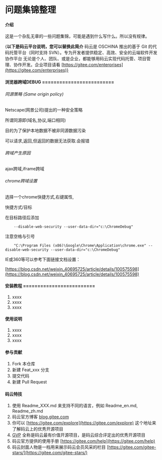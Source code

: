 # 问题集锦整理

#### 介绍

这是一个杂乱无章的一些问题集锦，可能是遇到什么写什么。所以没有规律。

{**以下是码云平台说明，您可以替换此简介**
码云是 OSCHINA 推出的基于 Git 的代码托管平台（同时支持 SVN）。专为开发者提供稳定、高效、安全的云端软件开发协作平台
无论是个人、团队、或是企业，都能够用码云实现代码托管、项目管理、协作开发。企业项目请看 [https://gitee.com/enterprises](https://gitee.com/enterprises)}

#### 浏览器跨域DEBUG =========================

###### 同源策略 (Same origin policy)

Netscape(网景公司)提出的一种安全策略

所谓同源即(域名,协议,端口相同)

目的为了保护本地数据不被非同源数据污染

可以请求,返回,但返回的数据无法获取.会报错

###### 跨域产生原因

ajax跨域,iframe跨域

###### chrome跨域设置

选择一个chrome快捷方式,右键属性,

快捷方式/目标

在目标路径后添加

        --disable-web-security --user-data-dir="c:\ChromeDebug"

注意空格与引号

        "C:\Program Files (x86)\Google\Chrome\Application\chrome.exe" --disable-web-security --user-data-dir="c:\ChromeDebug"

IE或360等可以参考下面链接文档设置：

[https://blog.csdn.net/weixin_40695725/article/details/100575598](https://blog.csdn.net/weixin_40695725/article/details/100575598)

#### 安装教程 =========================

1. xxxx
2. xxxx
3. xxxx

#### 使用说明

1. xxxx
2. xxxx
3. xxxx

#### 参与贡献

1. Fork 本仓库
2. 新建 Feat_xxx 分支
3. 提交代码
4. 新建 Pull Request


#### 码云特技

1. 使用 Readme\_XXX.md 来支持不同的语言，例如 Readme\_en.md, Readme\_zh.md
2. 码云官方博客 [blog.gitee.com](https://blog.gitee.com)
3. 你可以 [https://gitee.com/explore](https://gitee.com/explore) 这个地址来了解码云上的优秀开源项目
4. [GVP](https://gitee.com/gvp) 全称是码云最有价值开源项目，是码云综合评定出的优秀开源项目
5. 码云官方提供的使用手册 [https://gitee.com/help](https://gitee.com/help)
6. 码云封面人物是一档用来展示码云会员风采的栏目 [https://gitee.com/gitee-stars/](https://gitee.com/gitee-stars/)